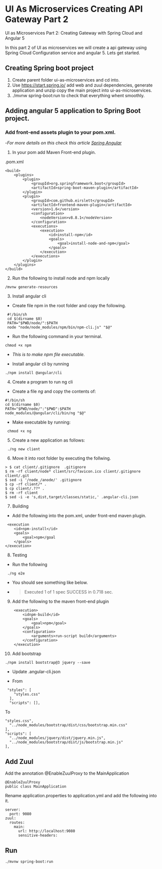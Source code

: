 # UI As Microservices Creating API Gateway Part 2

UI as Microservices Part 2: Creating Gateway with Spring Cloud and Angular 5

In this part 2 of UI as microservices we will create a api gateway using Spring Cloud Configuration service and angular 5. Lets get started.

## Creating Spring boot project

1. Create parent folder ui-as-microservices and cd into.
2. Use https://start.spring.io/ add web and zuul dependencies, generate application and unzip copy the main project into ui-as-microservices.
3. ./mvnw spring-boot:run to check that everything whent smoothly.

## Adding angular 5 application to Spring Boot project. 

### Add front-end assets plugin to your pom.xml.

-_For more details on this check this article [Spring Angular](http://bit.ly/angular5-spring-boot)_

1. In your pom add Maven Front-end plugin.

.pom.xml
```
<build>
    <plugins>
        <plugin>
            <groupId>org.springframework.boot</groupId>
            <artifactId>spring-boot-maven-plugin</artifactId>
        </plugin>
        <plugin>
            <groupId>com.github.eirslett</groupId>
            <artifactId>frontend-maven-plugin</artifactId>
            <version>1.6</version>
            <configuration>
                <nodeVersion>v8.8.1</nodeVersion>
            </configuration>
            <executions>
                <execution>
                    <id>install-npm</id>
                    <goals>
                        <goal>install-node-and-npm</goal>
                    </goals>
                </execution>
            </executions>
        </plugin>
    </plugins>
</build>
```

2. Run the following to install node and npm locally
 ```
 /mvnw generate-resources
```

3. Install angular cli
- Create file npm in the root folder and copy the following.

```
 #!/bin/sh
 cd $(dirname $0)
 PATH="$PWD/node/":$PATH
 node "node/node_modules/npm/bin/npm-cli.js" "$@"
```

- Run the following command in your terminal.
```
chmod +x npm
```
- _This is to make npm file executable._


- Install angular cli by running

```
./npm install @angular/cli
```

4. Create a program to run ng cli
- Create a file _ng_ and copy the contents of:

```
#!/bin/sh
cd $(dirname $0)
PATH="$PWD/node/":"$PWD":$PATH
node_modules/@angular/cli/bin/ng "$@"
```

- Make executable by running:
```
 chmod +x ng
```

5. Create a new application as follows:
```
 ./ng new client
```
6. Move it into root folder by executing the follwing.
```
> $ cat client/.gitignore  .gitignore
$ rm -rf client/node* client/src/favicon.ico client/.gitignore client/.git
$ sed -i '/node_/anode/' .gitignore
$ cp -rf client/* .
$ cp client/.??* .
$ rm -rf client
$ sed -i -e 's,dist,target/classes/static,' .angular-cli.json
```

7. Building
- Add the following into the pom.xml, under front-end maven plugin.

```
 <execution
    <id>npm-install</id>
    <goals>
        <goal>npm</goal
    </goals>
</execution>
```
8. Testing
- Run the following
```
 ./ng e2e
```

- You should see something like below.

- > Executed 1 of 1 spec SUCCESS in 0.718 sec.

9. Add the following to the maven front-end plugin
   
```
    <execution>
        <idnpm-build</id>
        <goals>
            <goal>npm</goal>
        </goals>
        <configuration>
            <arguments>run-script build</arguments>
        </configuration>
    </execution>
```
10. Add bootstrap
```
./npm install bootstrap@3 jquery --save
```

- Update .angular-cli.json

- From
```
 "styles": [
    "styles.css"
  ],
  "scripts": [],
  ```
  
  To
  ```
  "styles.css",
    "../node_modules/bootstrap/dist/css/bootstrap.min.css"
  ],
  "scripts": [
    "../node_modules/jquery/dist/jquery.min.js",
    "../node_modules/bootstrap/dist/js/bootstrap.min.js"
  ],
```

## Add Zuul

Add the annotation @EnableZuulProxy to the MainApplication

```
@EnableZuulProxy
public class MainApplication
```

Rename application.properties to application.yml and add the following into it.

```
server:
  port: 9080
zuul:
  routes:
    main:
      url: http://localhost:9080
      sensitive-headers:
```
  
## Run
```
./mvnw spring-boot:run
```


